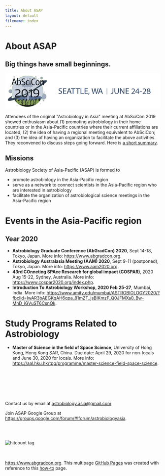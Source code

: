 ```yaml
---
title: About ASAP
layout: default
filename: index
--- 
```


# About ASAP

## Big things have small beginnings.

![Image of AbSciCon2019 logo](/images/AbSciCon2019_logo.jpg)

Attendees of the original "Astrobiology in Asia" meeting at AbSciCon 2019 showed enthusiasm about (1) promoting astrobiology in their home countries or in the Asia-Pacific countries where their current affiliations are located; (2) the idea of having a regional meeting equivalent to AbSciCon; and (3) the idea of having an organization to facilitate the above activities. They reconvened to discuss steps going forward. Here is <a href="/pdfs/AbSciCon_AsiaPacific_20190628_v2.pdf" target="_blank">a short summary</a>.

## Missions

Astrobiology Society of Asia-Pacific (ASAP) is formed to
* promote astrobiology in the Asia-Pacific region
* serve as a network to connect scientists in the Asia-Pacific region who are interested in astrobiology
* facilitate the organization of astrobiological science meetings in the Asia-Pacific region

# Events in the Asia-Pacific region
## Year 2020
* **Astrobiology Graduate Conference (AbGradCon) 2020**, Sept 14-18, Tokyo, Japan. More info: <a href="https://www.abgradcon.org/" target="_blank">https://www.abgradcon.org</a>.
* **Astrobiology Australasia Meeting (AAM) 2020**, Sept 9-11 (postponed), Tokyo, Japan. More info: <a href="https://www.aam2020.org/" target="_blank">https://www.aam2020.org</a>.
* **43rd COnneting SPAce Research for global impact (COSPAR)**, 2020 Aug 15-22, Sydney, Australia. More info: <a href="https://www.cospar2020.org/index.php" target="_blank">https://www.cospar2020.org/index.php</a>.
* **Introduction To Astrobiology Workshop, 2020 Feb 25-27**, Mumbai, India. More info: <a href="https://www.amity.edu/mumbai/ASTROBIOLOGY2020/?fbclid=IwAR3bAEGKqAH6qpa_81mZT_jsBIKmzF_Q0JFMXa0_Bw-MnD_iGVuST6CsnQk" target="_blank">https://www.amity.edu/mumbai/ASTROBIOLOGY2020/?fbclid=IwAR3bAEGKqAH6qpa_81mZT_jsBIKmzF_Q0JFMXa0_Bw-MnD_iGVuST6CsnQk</a>.

# Study Programs Related to Astrobiology
* **Master of Science in the field of Space Science**, University of Hong Kong, Hong Kong SAR, China. Due date: April 29, 2020 for non-locals and June 30, 2020 for locals. More info: <a href="https://aal.hku.hk/tpg/programme/master-science-field-space-science" target="_blank">https://aal.hku.hk/tpg/programme/master-science-field-space-science</a>.




<br> 
<br> 
<br> 
<br> 
<br> 

Contact us by email at <astrobiology.asia@gmail.com>

Join ASAP Google Group at <a href="https://groups.google.com/forum/#!forum/astrobiologyasia" target="_blank">https://groups.google.com/forum/#!forum/astrobiologyasia</a>.

<br> 
<br> 

![hitcount tag](https://hitcounter.pythonanywhere.com/count/tag.svg?url=https%3A%2F%2Fwww.astrobiology.asia%2F)



<br> 
<br>
<a href="https://www.abgradcon.org/" target="_blank">https://www.abgradcon.org</a>.
This multipage <a href="https://pages.github.com">GitHub Pages</a> was created with reference to this <a href="https://phuston.github.io/patrickandfrantonarethebestninjas/howto">how-to</a> page.

